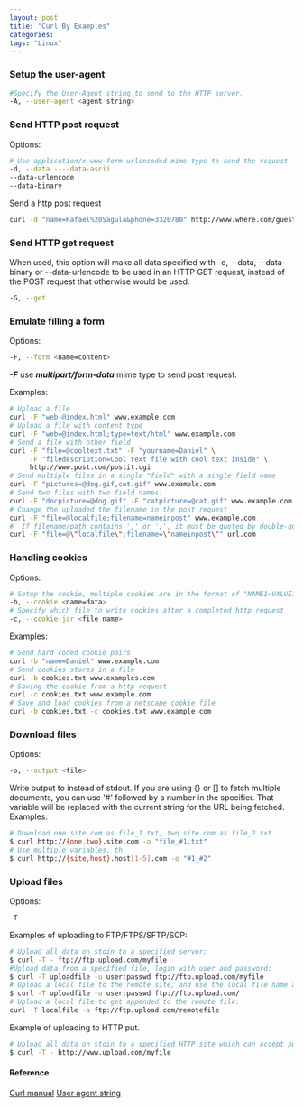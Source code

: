 ```yaml
---
layout: post
title: "Curl By Examples"
categories:
tags: "Linux"
---
```



### Setup the user-agent
```bash
#Specify the User-Agent string to send to the HTTP server.
-A, --user-agent <agent string>
```

### Send HTTP post request
Options:

```bash
# Use application/x-www-form-urlencoded mime-type to send the request
-d, --data ----data-ascii
--data-urlencode
--data-binary
```

Send a http post request

```bash
curl -d "name=Rafael%20Sagula&phone=3320780" http://www.where.com/guest.cgi
```

### Send HTTP get request
When used, this option will make all data specified with -d, --data, --data-binary or --data-urlencode to be used in an HTTP GET request, instead of the POST request that otherwise would be used.

```bash
-G, --get
```

### Emulate filling a form
Options:

```bash
-F, --form <name=content>
```

***-F*** use ***multipart/form-data*** mime type to send post request.



Examples:

```bash
# Upload a file
curl -F "web-@index.html" www.example.com
# Upload a file with content type
curl -F "web=@index.html;type=text/html" www.example.com
# Send a file with other field
curl -F "file=@cooltext.txt" -F "yourname=Daniel" \
     -F "filedescription=Cool text file with cool text inside" \
     http://www.post.com/postit.cgi
# Send multiple files in a single "field" with a single field name
curl -F "pictures=@dog.gif,cat.gif" www.example.com
# Send two files with two field names:
curl -F "docpicture=@dog.gif" -F "catpicture=@cat.gif" www.example.com
# Change the uploaded the filename in the post request
curl -F "file=@localfile;filename=nameinpost" www.example.com
#  If filename/path contains ',' or ';', it must be quoted by double-quotes like:
curl -F "file=@\"localfile\";filename=\"nameinpost\"" url.com
```


### Handling cookies
Options:

```bash
# Setup the cookie, multiple cookies are in the format of "NAME1=VALUE1; NAME2=VALUE2"
-b, --cookie <name=data>
# Specify which file to write cookies after a completed http request
-c, --cookie-jar <file name>
```

Examples:

```bash
# Send hard coded cookie pairs
curl -b "name=Daniel" www.example.com
# Send cookies stores in a file
curl -b cookies.txt www.examples.com
# Saving the cookie from a http request
curl -c cookies.txt www.example.com
# Save and load cookies from a netscape cookie file
curl -b cookies.txt -c cookies.txt www.example.com
```


### Download files
Options:

```bash
-o, --output <file>
```

Write output to <file> instead of stdout. If you are using {} or [] to fetch multiple documents, you can use '#' followed by a number in the <file> specifier. That variable will be replaced with the current string for the URL being fetched.
Examples:

```bash
# Download one.site.com as file_1.txt, two.site.com as file_2.txt
$ curl http://{one,two}.site.com -o "file_#1.txt"
# Use multiple variables, th
$ curl http://{site,host}.host[1-5].com -o "#1_#2"
```

### Upload files
Options:

```bash
-T
```

Examples of uploading to FTP/FTPS/SFTP/SCP:

```bash
# Upload all data on stdin to a specified server:
$ curl -T - ftp://ftp.upload.com/myfile
#Upload data from a specified file, login with user and password:
$ curl -T uploadfile -u user:passwd ftp://ftp.upload.com/myfile
# Upload a local file to the remote site, and use the local file name at the remote site too:
$ curl -T uploadfile -u user:passwd ftp://ftp.upload.com/
# Upload a local file to get appended to the remote file:
curl -T localfile -a ftp://ftp.upload.com/remotefile
```

Example of uploading to HTTP put.

```bash
# Upload all data on stdin to a specified HTTP site which can accept put request
$ curl -T - http://www.upload.com/myfile
```

#### Reference
[Curl manual](http://curl.haxx.se/docs/manual.html)
[User agent string](http://www.useragentstring.com/pages/useragentstring.php)